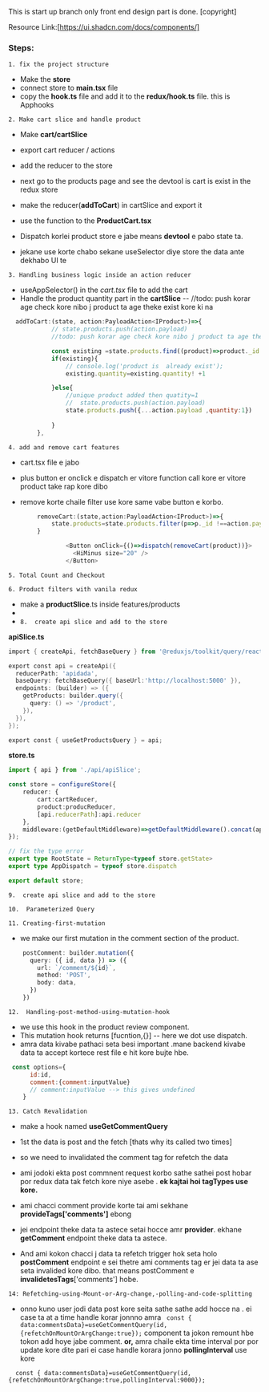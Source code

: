 This is start up branch only front end design part is done. [copyright]

Resource Link:[https://ui.shadcn.com/docs/components/]


###   Steps:

`1. fix the project structure`

- Make the **store**
- connect store to **main.tsx** file
- copy the **hook.ts** file and add it to the **redux/hook.ts** file. this is Apphooks

`2. Make cart slice and handle product`

- Make **cart/cartSlice**
- export cart reducer / actions
- add the reducer to the store
- next go to the products page and see the devtool is cart is exist in the redux store
- make the reducer(**addToCart**) in cartSlice and export it
- use the function to the **ProductCart.tsx** 

- Dispatch korlei product store e jabe means **devtool** e pabo state ta.

- jekane use korte chabo sekane useSelector diye store the data ante dekhabo UI te

`3. Handling business logic inside an action reducer`

- useAppSelector() in the *cart.tsx* file to add the cart
- Handle the product quantity part in the **cartSlice**
--  //todo: push korar age check kore nibo j product ta age theke exist kore ki na


```javascript
  addToCart:(state, action:PayloadAction<IProduct>)=>{
            // state.products.push(action.payload)
            //todo: push korar age check kore nibo j product ta age theke exist kore ki na

            const existing =state.products.find((product)=>product._id ===action.payload._id);
            if(existing){
                // console.log('product is  already exist');
                existing.quantity=existing.quantity! +1

            }else{
                //unique product added then quatity=1
                //  state.products.push(action.payload)
                state.products.push({...action.payload ,quantity:1})
               
            }
        },
```


`4. add and remove cart features`

- cart.tsx file e jabo 

- plus button er onclick e dispatch er vitore function call kore er vitore product take rap kore dibo

- remove korte chaile filter use kore same vabe button e korbo.

```ts
        removeCart:(state,action:PayloadAction<IProduct>)=>{
            state.products=state.products.filter(p=>p._id !==action.payload._id)
        }
```

```ts
                <Button onClick={()=>dispatch(removeCart(product))}>
                  <HiMinus size="20" />
                </Button>
```


`5. Total Count and Checkout`

`6. Product filters with vanila redux`

- make a **productSlice**.ts inside features/products
- 
- `8.  create api slice and add to the store`

**apiSlice.ts**

```powershell
import { createApi, fetchBaseQuery } from '@reduxjs/toolkit/query/react';

export const api = createApi({
  reducerPath: 'apidada',
  baseQuery: fetchBaseQuery({ baseUrl:'http://localhost:5000' }),
  endpoints: (builder) => ({
    getProducts: builder.query({
      query: () => '/product',
    }),
  }),
});

export const { useGetProductsQuery } = api;
```
**store.ts**

```typescript
import { api } from './api/apiSlice';

const store = configureStore({
    reducer: {
        cart:cartReducer,
        product:producReducer,
        [api.reducerPath]:api.reducer
    },
    middleware:(getDefaultMiddleware)=>getDefaultMiddleware().concat(api.middleware)
});

// fix the type error 
export type RootState = ReturnType<typeof store.getState>
export type AppDispatch = typeof store.dispatch

export default store;
```

 `9.  create api slice and add to the store`

 `10.  Parameterized Query`

 `11. Creating-first-mutation`

- we make our first mutation in the comment section of the product.

```typescript
    postComment: builder.mutation({
      query: ({ id, data }) => ({
        url: `/comment/${id}`,
        method: 'POST',
        body: data,
      })
    })

```
`12.  Handling-post-method-using-mutation-hook`

-    we use this hook in the product review component.
-    This mutation  hook returns [fucntion,{}] -- here we dot use dispatch.
-  amra data kivabe pathaci seta besi important .mane backend kivabe data ta accept kortece rest file 
    e hit kore bujte hbe.

```javascript
 const options={
      id:id,
      comment:{comment:inputValue}
      // comment:inputValue --> this gives undefined 
    }
```

`13. Catch Revalidation`
- make a hook named  **useGetCommentQuery**
- 1st the data is post and the fetch [thats why its called two times]
- so we need to invalidated the comment tag for refetch the data
- ami jodoki ekta post commnent request korbo sathe sathei post hobar por
  redux data tak fetch kore niye asebe . **ek kajtai hoi tagTypes use kore.**
- ami chacci comment provide korte tai ami sekhane **provideTags['comments']**
 ebong 

- jei endpoint theke data ta astece setai hocce amr **provider**. ekhane **getComment** endpoint
  theke data ta astece.
- And ami kokon chacci j data ta refetch trigger hok seta holo **postComment** endpoint e
  sei thetre ami comments tag er jei data ta ase seta invalided kore dibo. that means postComment
  e **invalidetesTags**['comments'] hobe. 



`14: Refetching-using-Mount-or-Arg-change,-polling-and-code-splitting`

- onno kuno user jodi data post kore seita sathe sathe add hocce na . ei case ta at a time 
    handle korar jonnno amra 
` const { data:commentsData}=useGetCommentQuery(id,{refetchOnMountOrArgChange:true});`
component ta jokon remount hbe tokon add hoye jabe comment.
**or,**
amra chaile ekta time interval por por update kore dite pari ei case handle korara jonno **pollingInterval** use kore

`  const { data:commentsData}=useGetCommentQuery(id,{refetchOnMountOrArgChange:true,pollingInterval:9000});`